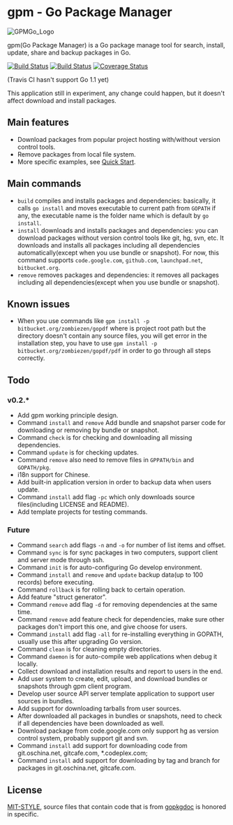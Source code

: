 gpm - Go Package Manager
===

![GPMGo_Logo](https://raw.github.com/GPMGo/gpm-site/master/static/img/gpmgo2.png?raw=true)

gpm(Go Package Manager) is a Go package manage tool for search, install, update, share and backup packages in Go.

[![Build Status](https://travis-ci.org/GPMGo/gpm.png)](https://travis-ci.org/GPMGo/gpm) [![Build Status](https://drone.io/github.com/GPMGo/gpm/status.png)](https://drone.io/github.com/GPMGo/gpm/latest) [![Coverage Status](https://coveralls.io/repos/GPMGo/gpm/badge.png)](https://coveralls.io/r/GPMGo/gpm)

(Travis CI hasn't support Go 1.1 yet)

This application still in experiment, any change could happen, but it doesn't affect download and install packages.

## Main features

- Download packages from popular project hosting with/without version control tools.
- Remove packages from local file system.
- More specific examples, see [Quick Start](docs/Quick_Start.md).

## Main commands

- `build` compiles and installs packages and dependencies: basically, it calls `go install` and moves executable to current path from `GOPATH` if any, the executable name is the folder name which is default by `go install`.
- `install` downloads and installs packages and dependencies: you can download packages without version control tools like git, hg, svn, etc. It downloads and installs all packages including all dependencies automatically(except when you use bundle or snapshot). For now, this command supports `code.google.com`, `github.com`, `launchpad.net`, `bitbucket.org`. 
- `remove` removes packages and dependencies: it removes all packages including all dependencies(except when you use bundle or snapshot).

## Known issues

- When you use commands like `gpm install -p bitbucket.org/zombiezen/gopdf` where is project root path but the directory doesn't contain any source files, you will get error in the installation step, you have to use `gpm install -p bitbucket.org/zombiezen/gopdf/pdf` in order to go through all steps correctly.

## Todo

### v0.2.*

- Add gpm working principle design.
- Command `install` and `remove` Add bundle and snapshot parser code for downloading or removing by bundle or snapshot.
- Command `check` is for checking and downloading all missing dependencies.
- Command `update` is for checking updates.
- Command `remove` also need to remove files in `GPPATH/bin` and `GOPATH/pkg`.
- i18n support for Chinese.
- Add built-in application version in order to backup data when users update.
- Command `install` add flag `-pc` which only downloads source files(including LICENSE and README).
- Add template projects for testing commands.

### Future

- Command `search` add flags `-n` and `-o` for number of list items and offset.
- Command `sync` is for sync packages in two computers, support client and server mode through ssh.
- Command `init` is for auto-configuring Go develop environment.
- Command `install` and `remove` and `update` backup data(up to 100 records) before executing.
- Command `rollback` is for rolling back to certain operation.
- Add feature "struct generator".
- Command `remove` add flag `-d` for removing dependencies at the same time.
- Command `remove` add feature check for dependencies, make sure other packages don't import this one, and give choose for users.
- Command `install` add flag `-all` for re-installing everything in GOPATH, usually use this after upgrading Go version.
- Command `clean` is for cleaning empty directories.
- Command `daemon` is for auto-compile web applications when debug it locally.
- Collect download and installation results and report to users in the end.
- Add user system to create, edit, upload, and download bundles or snapshots through gpm client program.
- Develop user source API server template application to support user sources in bundles.
- Add support for downloading tarballs from user sources.
- After downloaded all packages in bundles or snapshots, need to check if all dependencies have been downloaded as well.
- Download package from code.google.com only support hg as version control system, probably support git and svn.
- Command `install` add support for downloading code from git.oschina.net, gitcafe.com, *.codeplex.com;
- Command `install` add support for downloading by tag and branch for packages in git.oschina.net, gitcafe.com.

## License

[MIT-STYLE](LICENSE), source files that contain code that is from [gopkgdoc](https://github.com/garyburd/gopkgdoc) is honored in specific.
